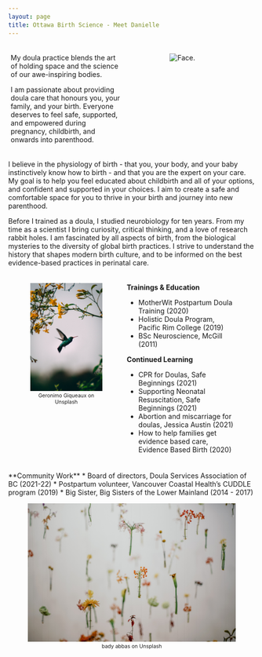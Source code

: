 ```yaml
---
layout: page
title: Ottawa Birth Science - Meet Danielle
---
```

<style>

/* Create three equal columns that floats next to each other */
.column {
  float: left;
  width: 45%;
  padding: 5px;
}

/* Clear floats after the columns */
.row:after {
  content: "";
  display: table;
  clear: both;
}

.center {
        text-align: center;
      }

@media screen and (max-width: 600px) {
        .column {
          width: 100%;
        }
      }

</style>

<div class="row">
  <div class="column">

  <p>My doula practice blends the art of holding space and the science of our awe-inspiring bodies.</p>

  <p>I am passionate about providing doula care that honours you, your family, and your birth. Everyone deserves to feel safe, supported, and empowered during pregnancy, childbirth, and onwards into parenthood.</p>

  </div>

  <div class="column">
  <div class="center">
    <figure>
      <img src="assets/images/Face.svg" width="225" alt="Face.">
    </figure>
  </div>
  </div>
</div>



<p>I believe in the physiology of birth - that you, your body, and your baby instinctively know how to birth - and that you are the expert on your care. My goal is to help you feel educated about childbirth and all of your options, and confident and supported in your choices. I aim to create a safe and comfortable space for you to thrive in your birth and journey into new parenthood.</p>

<p>Before I trained as a doula, I studied neurobiology for ten years. From my time as a scientist I bring curiosity, critical thinking, and a love of research rabbit holes. I am fascinated by all aspects of birth, from the biological mysteries to the diversity of global birth practices. I strive to understand the history that shapes modern birth culture, and to be informed on the best evidence-based practices in perinatal care.</p>



<div class="row">
  <div class="column">
  <div class="center">
    <figure>
      <img src="assets/images/geronimo.jpg" width="300" alt="Hummingbird.">
      <figcaption style="font-size:75%;">Geronimo Giqueaux on Unsplash</figcaption>
    </figure>
  </div>
  </div>
  <div class="column">
    <p><b>Trainings & Education</b></p>
      <ul>
        <li>MotherWit Postpartum Doula Training (2020)</li>
        <li>Holistic Doula Program, Pacific Rim College (2019)</li>
        <li>BSc Neuroscience, McGill (2011)</li>
      </ul>
    <p><b>Continued Learning</b></p>
      <ul>
        <li>CPR for Doulas, Safe Beginnings (2021)</li>
        <li>Supporting Neonatal Resuscitation, Safe Beginnings (2021)</li>
        <li>Abortion and miscarriage for doulas, Jessica Austin (2021)</li>
        <li>How to help families get evidence based care, Evidence Based Birth (2020)</li>
        </ul>


  </div>
</div>
<br>
**Community Work**
* Board of directors, Doula Services Association of BC (2021-22)
* Postpartum volunteer, Vancouver Coastal Health’s CUDDLE program (2019)
* Big Sister, Big Sisters of the Lower Mainland (2014 - 2017)

<br>

<figure>
  <img src="assets/images/bady-abbas-uZoR8U2hyiw-unsplash.jpg" />
  <figcaption style="text-align:center;font-size:75%;">bady abbas on Unsplash</figcaption>
</figure>
